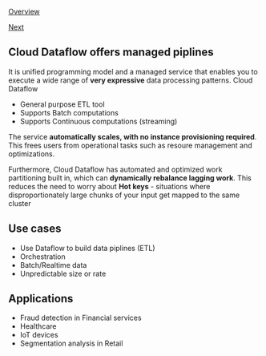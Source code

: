 [Overview](https://github.com/paulowe/gcp/blob/main/readme.md)

[Next](https://github.com/paulowe/gcp/blob/main/gcp-core-infrastructure/cloud-pubsub.md)

## Cloud Dataflow offers managed piplines
It is unified programming model and a managed service that enables you to execute a wide range of **very expressive** data processing patterns. Cloud Dataflow
- General purpose ETL tool
- Supports Batch computations
- Supports Continuous computations (streaming)

The service **automatically scales, with no instance provisioning required**.
This frees users from operational tasks such as resoure management and optimizations.

Furthermore, Cloud Dataflow has automated and optimized work partitioning built in, which can **dynamically rebalance lagging work**.
This reduces the need to worry about **Hot keys** - situations where disproportionately large chunks of your input get mapped to the same cluster

## Use cases
- Use Dataflow to build data piplines (ETL)
- Orchestration
- Batch/Realtime data
- Unpredictable size or rate

## Applications
- Fraud detection in Financial services
- Healthcare
- IoT devices
- Segmentation analysis in Retail
